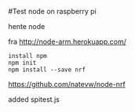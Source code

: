 #Test node on raspberry pi

hente node <p/>
fra http://node-arm.herokuapp.com/

```
install npm 
npm init
npm install --save nrf
```

https://github.com/natevw/node-nrf

added spitest.js




